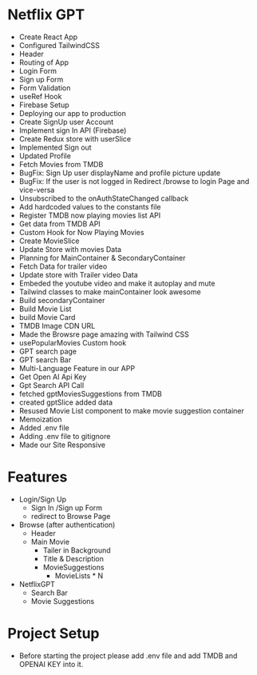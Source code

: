 # Netflix GPT
- Create React App
- Configured TailwindCSS 
- Header
- Routing of App
- Login Form
- Sign up Form
- Form Validation
- useRef Hook
- Firebase Setup
- Deploying our app to production
- Create SignUp user Account
- Implement sign In API (Firebase)
- Create Redux store with userSlice
- Implemented Sign out
- Updated Profile
- Fetch Movies from TMDB
- BugFix: Sign Up user displayName and profile picture update
- BugFix: If the user is not logged in Redirect /browse to login Page and vice-versa
- Unsubscribed to the onAuthStateChanged callback
- Add hardcoded values to the constants file
- Register TMDB now playing movies list API
- Get data from TMDB API
- Custom Hook for Now Playing Movies
- Create MovieSlice
- Update Store with movies Data
- Planning for MainContainer & SecondaryContainer
- Fetch Data for trailer video
- Update store with Trailer video Data
- Embeded the youtube video and make it autoplay and mute
- Tailwind classes to make mainContainer look awesome
- Build secondaryContainer
- Build Movie List
- build Movie Card
- TMDB Image CDN URL
- Made the Browsre page amazing with Tailwind CSS
- usePopularMovies Custom hook
- GPT search page
- GPT search Bar
- Multi-Language Feature in our APP
- Get Open AI Api Key
- Gpt Search API Call
- fetched gptMoviesSuggestions from TMDB
- created gptSlice added data
- Resused Movie List component to make movie suggestion container
- Memoization
- Added .env file
- Adding .env file to gitignore
- Made our Site Responsive

# Features
- Login/Sign Up
    - Sign In /Sign up Form
    - redirect to Browse Page
- Browse (after authentication)
    - Header
    - Main Movie
        - Tailer in Background
        - Title & Description
        - MovieSuggestions
            - MovieLists * N 
- NetflixGPT
    - Search Bar
    - Movie Suggestions


# Project Setup
- Before starting the project please add .env file and add TMDB and OPENAI KEY into it.